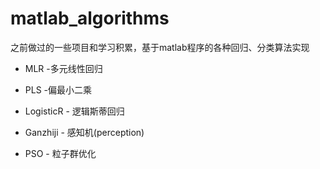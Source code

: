 # matlab_algorithms
之前做过的一些项目和学习积累，基于matlab程序的各种回归、分类算法实现

- MLR  -多元线性回归

- PLS -偏最小二乘

- LogisticR - 逻辑斯蒂回归

- Ganzhiji - 感知机(perception)

- PSO - 粒子群优化
